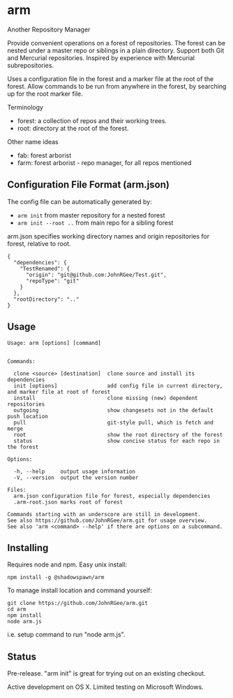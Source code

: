 # arm

Another Repository Manager

Provide convenient operations on a forest of repositories. The forest can be nested under a master repo or siblings in a plain directory. Support both Git and Mercurial repositories. Inspired by experience with Mercurial subrepositories.

Uses a configuration file in the forest and a marker file at the root of the forest. Allow commands to be run from anywhere in the forest, by searching up for the root marker file.

Terminology
* forest: a collection of repos and their working trees.
* root: directory at the root of the forest.

Other name ideas
* fab: forest arborist
* farm: forest arborist - repo manager, for all repos mentioned

## Configuration File Format (arm.json)

The config file can be automatically generated by:
* `arm init` from master repository for a nested forest
* `arm init --root ..` from main repo for a sibling forest

arm.json specifies working directory names and origin repositories for forest, relative to root.

    {
      "dependencies": {
        "TestRenamed": {
          "origin": "git@github.com:JohnRGee/Test.git",
          "repoType": "git"
        }
      },
      "rootDirectory": ".."
    }

## Usage

    Usage: arm [options] [command]


    Commands:

      clone <source> [destination]  clone source and install its dependencies
      init [options]                add config file in current directory, and marker file at root of forest
      install                       clone missing (new) dependent repositories
      outgoing                      show changesets not in the default push location
      pull                          git-style pull, which is fetch and merge
      root                          show the root directory of the forest
      status                        show concise status for each repo in the forest

    Options:

      -h, --help     output usage information
      -V, --version  output the version number

    Files:
      arm.json configuration file for forest, especially dependencies
      .arm-root.json marks root of forest

    Commands starting with an underscore are still in development.
    See also https://github.com/JohnRGee/arm.git for usage overview.
    See also 'arm <command> --help' if there are options on a subcommand.

## Installing

Requires node and npm. Easy unix install:

    npm install -g @shadowspawn/arm

To manage install location and command yourself:

    git clone https://github.com/JohnRGee/arm.git
    cd arm
    npm install
    node arm.js

i.e. setup command to run "node <installFolder>arm.js".

## Status

Pre-release. "arm init" is great for trying out on an existing checkout.

Active development on OS X. Limited testing on Microsoft Windows.
